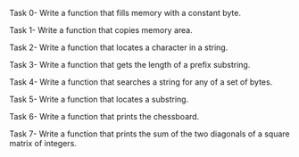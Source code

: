 Task 0- Write a function that fills memory with a constant byte.

Task 1- Write a function that copies memory area.

Task 2- Write a function that locates a character in a string.

Task 3- Write a function that gets the length of a prefix substring.

Task 4- Write a function that searches a string for any of a set of bytes.

Task 5- Write a function that locates a substring.

Task 6- Write a function that prints the chessboard.

Task 7- Write a function that prints the sum of the two diagonals of a square matrix of integers.
